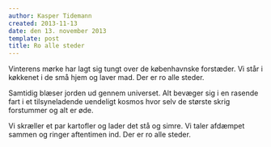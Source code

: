 ```yaml
---
author: Kasper Tidemann
created: 2013-11-13
date: den 13. november 2013
template: post
title: Ro alle steder
---
```


Vinterens mørke har lagt sig tungt over de københavnske forstæder. Vi står i køkkenet i de små hjem og laver mad. Der er ro alle steder.

Samtidig blæser jorden ud gennem universet. Alt bevæger sig i en rasende fart i et tilsyneladende uendeligt kosmos hvor selv de største skrig forstummer og alt er øde.

Vi skræller et par kartofler og lader det stå og simre. Vi taler afdæmpet sammen og ringer aftentimen ind. Der er ro alle steder.
